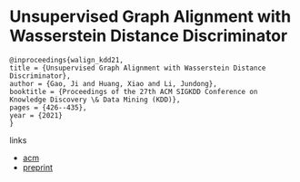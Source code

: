 # Unsupervised Graph Alignment with Wasserstein Distance Discriminator

```
@inproceedings{walign_kdd21,
title = {Unsupervised Graph Alignment with Wasserstein Distance Discriminator},
author = {Gao, Ji and Huang, Xiao and Li, Jundong},
booktitle = {Proceedings of the 27th ACM SIGKDD Conference on Knowledge Discovery \& Data Mining (KDD)},
pages = {426--435},
year = {2021}
}
```

links
- [acm](https://dl.acm.org/doi/10.1145/3447548.3467332)
- [preprint](http://www.cs.virginia.edu/~jg6yd/papers/WAlign.pdf)
